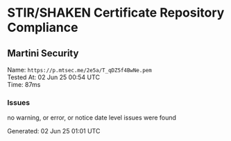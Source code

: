 # STIR/SHAKEN Certificate Repository Compliance

## Martini Security

Name: `https://p.mtsec.me/2e5a/T_qDZ5f4BwNe.pem`\
Tested At: 02 Jun 25 00:54 UTC\
Time: 87ms

### Issues

no warning, or error, or notice date level issues were found

Generated: 02 Jun 25 01:01 UTC
